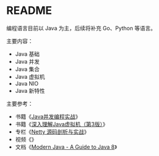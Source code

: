 # README

编程语言目前以 Java 为主，后续将补充 Go、Python 等语言。

主要内容：

* Java 基础
* Java 并发
* Java 集合
* Java 虚拟机
* Java NIO
* Java 新特性

主要参考：

* 书籍《[Java并发编程实战](https://book.douban.com/subject/10484692/)》
* 书籍《[深入理解Java虚拟机（第3版）](https://book.douban.com/subject/34907497/)》
* 专栏《[Netty 源码剖析与实战](https://time.geekbang.org/course/intro/100036701)》
* 视频《》
* 文档《[Modern Java - A Guide to Java 8](https://github.com/winterbe/java8-tutorial)》
